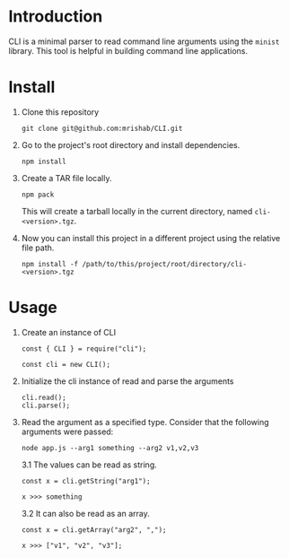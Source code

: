 # Introduction
CLI is a minimal parser to read command line arguments using the `minist` library. This tool is helpful in building command line applications.

# Install

1. Clone this repository
    ```
    git clone git@github.com:mrishab/CLI.git
    ```

2. Go to the project's root directory and install dependencies.
    ```
    npm install
    ```

3. Create a TAR file locally.
    ```
    npm pack
    ```
    This will create a tarball locally in the current directory, named `cli-<version>.tgz`.

4. Now you can install this project in a different project using the relative file path.
    ```
    npm install -f /path/to/this/project/root/directory/cli-<version>.tgz
    ```

# Usage

1. Create an instance of CLI
    ```
    const { CLI } = require("cli");

    const cli = new CLI();
    ```

2. Initialize the cli instance of read and parse the arguments
    ```
    cli.read();
    cli.parse();
    ```

3. Read the argument as a specified type. Consider that the following arguments were passed:

    ```
    node app.js --arg1 something --arg2 v1,v2,v3
    ```

    3.1 The values can be read as string.
    ```
    const x = cli.getString("arg1");

    x >>> something
    ```

    3.2 It can also be read as an array.
    ```
    const x = cli.getArray("arg2", ",");

    x >>> ["v1", "v2", "v3"];
    ```
